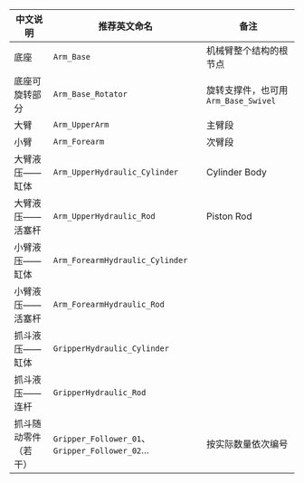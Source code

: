 
| 中文说明       | 推荐英文命名                                       | 备注                          |
| ---------- | -------------------------------------------- | --------------------------- |
| 底座         | `Arm_Base`                                   | 机械臂整个结构的根节点                 |
| 底座可旋转部分    | `Arm_Base_Rotator`                           | 旋转支撑件，也可用 `Arm_Base_Swivel` |
| 大臂         | `Arm_UpperArm`                               | 主臂段                         |
| 小臂         | `Arm_Forearm`                                | 次臂段                         |
| 大臂液压——缸体   | `Arm_UpperHydraulic_Cylinder`                | Cylinder Body               |
| 大臂液压——活塞杆  | `Arm_UpperHydraulic_Rod`                     | Piston Rod                  |
| 小臂液压——缸体   | `Arm_ForearmHydraulic_Cylinder`              |                             |
| 小臂液压——活塞杆  | `Arm_ForearmHydraulic_Rod`                   |                             |
| 抓斗液压——缸体   | `GripperHydraulic_Cylinder`                  |                             |
| 抓斗液压——连杆   | `GripperHydraulic_Rod`                       |                             |
| 抓斗随动零件（若干） | `Gripper_Follower_01`、`Gripper_Follower_02`… | 按实际数量依次编号                   |

